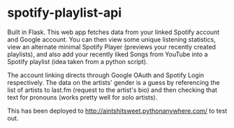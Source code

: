 # spotify-playlist-api

Built in Flask. This web app fetches data from your linked Spotify account and Google account. You can then view some unique listening statistics, view an alternate minimal Spotify Player (previews your recently created playlists), and also add your recently liked Songs from YouTube into a Spotify playlist (idea taken from a python script).

The account linking directs through Google OAuth and Spotify Login respectively. The data on the artists' gender is a guess by referencing the list of artists to last.fm (request to the artist's bio) and then checking that text for pronouns (works pretty well for solo artists).

This has been deployed to http://aintshitsweet.pythonanywhere.com/ to test out.
